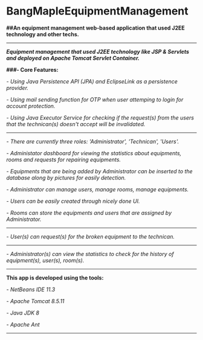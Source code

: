 # BangMapleEquipmentManagement
**##An equipment management web-based application that used J2EE technology and other techs.**

------
***Equipment management that used J2EE technology like JSP & Servlets and deployed on Apache Tomcat Servlet Container.***

**###- Core Features:**

*- Using Java Persistence API (JPA) and EclipseLink as a persistence provider.*

*- Using mail sending function for OTP when user attemping to login for account protection.*

*- Using Java Executor Service for checking if the request(s) from the users that the technican(s) doesn't accept will be invalidated.*

-----------

*- There are currently three roles: 'Administrator', 'Technican', 'Users'.*


*- Administator dashboard for viewing the statistics about equipments, rooms and requests for repairing equipments.*

*- Equipments that are being added by Administrator can be inserted to the database along by pictures for easily detection.*

*- Administrator can manage users, manage rooms, manage equipments.*

*- Users can be easily created through nicely done UI.*

*- Rooms can store the equipments and users that are assigned by Administrator.*

---------
*- User(s) can request(s) for the broken equipment to the technican.*

--------
*- Administrator(s) can view the statistics to check for the history of equipment(s), user(s), room(s).*


---
**This app is developed using the tools:**

*- NetBeans IDE 11.3*

*- Apache Tomcat 8.5.11*

*- Java JDK 8*

*- Apache Ant*

----
